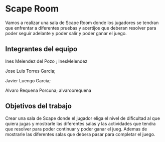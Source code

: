 # Scape  Room

Vamos a realizar una sala de Scape Room donde los jugadores se tendran que enfrentar a diferentes pruebas y acertijos que deberan resolver para poder seguir adelante y poder salir y poder ganar el juego.

## Integrantes del equipo

Ines Melendez del Pozo ; InesMelendez

Jose Luis Torres Garcia;

Javier Luengo Garcia;

Alvaro Requena Porcuna; alvaroorequena

## Objetivos del trabajo

Crear una sala de Scape donde el jugador eliga el nivel de dificultad al que quiera jugas y mostrarle las diferentes salas y las actividades que tendra que resolver para poder continuar y poder ganar el jueg. Ademas de mostrarle las diferentes salas que debera pasar para completar el juego.
